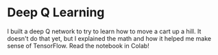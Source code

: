 # Deep Q Learning

I built a deep Q network to try to learn how to move a cart up a hill. It doesn't do that yet, but I explained the math and how it helped me make sense of TensorFlow. Read the notebook in Colab!
